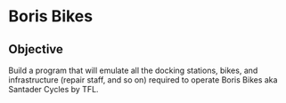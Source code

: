 # Boris Bikes


## Objective

Build a program that will emulate all the docking stations, bikes, and infrastructure (repair staff, and so on) required to operate Boris Bikes aka Santader Cycles by TFL.